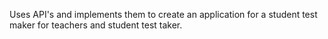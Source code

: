 Uses API's and implements them to create an application for a student test maker for teachers and student test taker.

